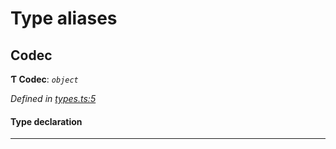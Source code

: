 

# Type aliases

<a id="codec"></a>

##  Codec

**Ƭ Codec**: *`object`*

*Defined in [types.ts:5](https://github.com/polkadot-js/common/blob/0710c73/packages/trie-codec/src/types.ts#L5)*

#### Type declaration

___

